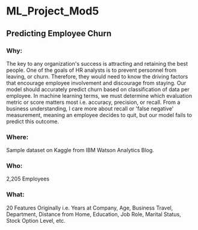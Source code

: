 # ML_Project_Mod5
## Predicting Employee Churn 

### Why: 
The key to any organization's success is attracting and retaining the best people. One of the goals of HR analysts is to prevent personnel from leaving, or churn. 
Therefore, they would need to know the driving factors that encourage employee involvement and discourage from staying. Our model should accurately predict churn based on classification of data per employee.
In machine learning terms, we must determine which evaluation metric or score matters most i.e. accuracy, precision, or recall. 
From a business understanding, I care more about recall or 'false negative' measurement, meaning an employee decides to quit, but our model fails to predict this outcome. 

### Where: 
Sample dataset on Kaggle from IBM Watson Analytics Blog.

### Who: 
2,205 Employees

### What: 
20 Features Originally i.e. Years at Company, Age, Business Travel, Department, Distance from Home, Education, Job Role, Marital Status, Stock Option Level, etc. 
